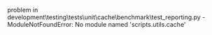 problem in development\testing\tests\unit\cache\benchmark\test_reporting.py - ModuleNotFoundError: No module named 'scripts.utils.cache'
